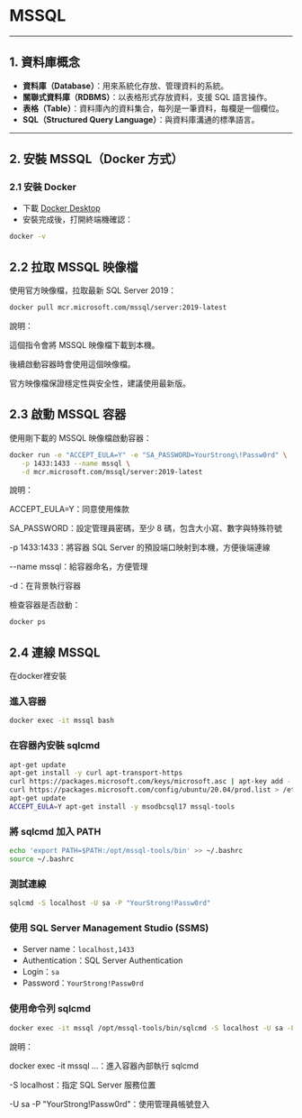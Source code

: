 # MSSQL

---

## 1. 資料庫概念

- **資料庫（Database）**：用來系統化存放、管理資料的系統。  
- **關聯式資料庫（RDBMS）**：以表格形式存放資料，支援 SQL 語言操作。  
- **表格（Table）**：資料庫內的資料集合，每列是一筆資料，每欄是一個欄位。  
- **SQL（Structured Query Language）**：與資料庫溝通的標準語言。

---

## 2. 安裝 MSSQL（Docker 方式）

### 2.1 安裝 Docker
- 下載 [Docker Desktop](https://www.docker.com/products/docker-desktop/)  
- 安裝完成後，打開終端機確認：
```bash
docker -v
```
## 2.2 拉取 MSSQL 映像檔

使用官方映像檔，拉取最新 SQL Server 2019：

```bash
docker pull mcr.microsoft.com/mssql/server:2019-latest
```
說明：

這個指令會將 MSSQL 映像檔下載到本機。

後續啟動容器時會使用這個映像檔。

官方映像檔保證穩定性與安全性，建議使用最新版。

## 2.3 啟動 MSSQL 容器

使用剛下載的 MSSQL 映像檔啟動容器：

```bash
docker run -e "ACCEPT_EULA=Y" -e "SA_PASSWORD=YourStrong\!Passw0rd" \
   -p 1433:1433 --name mssql \
   -d mcr.microsoft.com/mssql/server:2019-latest
```
說明：

ACCEPT_EULA=Y：同意使用條款

SA_PASSWORD：設定管理員密碼，至少 8 碼，包含大小寫、數字與特殊符號

-p 1433:1433：將容器 SQL Server 的預設端口映射到本機，方便後端連線

--name mssql：給容器命名，方便管理

-d：在背景執行容器

檢查容器是否啟動：
```bash
docker ps
```
## 2.4 連線 MSSQL

在docker裡安裝
### 進入容器
```bash 
docker exec -it mssql bash
```

### 在容器內安裝 sqlcmd
```bash
apt-get update
apt-get install -y curl apt-transport-https
curl https://packages.microsoft.com/keys/microsoft.asc | apt-key add -
curl https://packages.microsoft.com/config/ubuntu/20.04/prod.list > /etc/apt/sources.list.d/mssql-release.list
apt-get update
ACCEPT_EULA=Y apt-get install -y msodbcsql17 mssql-tools
```
### 將 sqlcmd 加入 PATH
```bash
echo 'export PATH=$PATH:/opt/mssql-tools/bin' >> ~/.bashrc
source ~/.bashrc
```
### 測試連線
```bash
sqlcmd -S localhost -U sa -P "YourStrong!Passw0rd"
```

### 使用 SQL Server Management Studio (SSMS)
- Server name：`localhost,1433`
- Authentication：SQL Server Authentication
- Login：`sa`
- Password：`YourStrong!Passw0rd`

### 使用命令列 sqlcmd
```bash
docker exec -it mssql /opt/mssql-tools/bin/sqlcmd -S localhost -U sa -P "YourStrong\!Passw0rd"
```
說明：

docker exec -it mssql ...：進入容器內部執行 sqlcmd

-S localhost：指定 SQL Server 服務位置

-U sa -P "YourStrong!Passw0rd"：使用管理員帳號登入